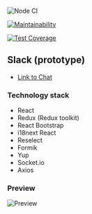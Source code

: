 ![Node CI](https://github.com/SergoZheludkov/frontend-project-lvl4/workflows/Node%20CI/badge.svg?branch=master)

[![Maintainability](https://api.codeclimate.com/v1/badges/e0fe67c617e4a14ccfc0/maintainability)](https://codeclimate.com/github/SergoZheludkov/frontend-project-lvl4/maintainability)

[![Test Coverage](https://api.codeclimate.com/v1/badges/e0fe67c617e4a14ccfc0/test_coverage)](https://codeclimate.com/github/SergoZheludkov/frontend-project-lvl4/test_coverage)

## Slack (prototype)

* [Link to Chat](https://sergozheludkov-frontend-lvl4.herokuapp.com/)

### Technology stack

* React
* Redux (Redux toolkit)
* React Bootstrap
* i18next React
* Reselect
* Formik
* Yup
* Socket.io
* Axios




### Preview
![Preview](https://i.ibb.co/h18sdM8/chat-preview.png "Chat preview")